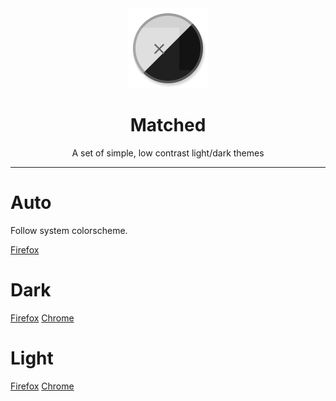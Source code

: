 <div align="center">
	<img src="Icon Close.png" width="128" />
</div>

<h1 align="center">
	Matched
</h1>

<p align="center">
	A set of simple, low contrast light/dark themes
</p>

---

# Auto

Follow system colorscheme.

<a href="https://addons.mozilla.org/en-US/firefox/addon/auto-matched/">Firefox</a>

# Dark

<a href="https://addons.mozilla.org/en-US/firefox/addon/dark-matched/">Firefox</a>
<a href="https://chrome.google.com/webstore/detail/dark-matched/aapflpcfdelmkobdakjnieeaoiofcodk">Chrome</a>

# Light

<a href="https://addons.mozilla.org/en-US/firefox/addon/dark-matched/">Firefox</a>
<a href="https://chrome.google.com/webstore/detail/light-matched/bilibfhhkphlgndmckcabgpbanadpnbj">Chrome</a>

